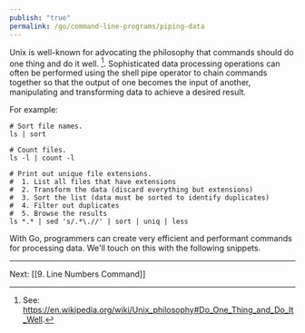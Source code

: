 ```yaml
---
publish: "true"
permalink: /go/command-line-programs/piping-data
---
```


Unix is well-known for advocating the philosophy that commands should do one thing and do it well. [^1]. Sophisticated data processing operations can often be performed using the shell pipe operator to chain commands together so that the output of one becomes the input of another, manipulating and transforming data to achieve a desired result.

For example:

```
# Sort file names.
ls | sort

# Count files.
ls -l | count -l

# Print out unique file extensions.
#  1. List all files that have extensions
#  2. Transform the data (discard everything but extensions)
#  3. Sort the list (data must be sorted to identify duplicates)
#  4. Filter out duplicates
#  5. Browse the results
ls *.* | sed 's/.*\.//' | sort | uniq | less
```

With Go, programmers can create very efficient and performant commands for 
processing data. We'll touch on this with the following snippets.

---
Next: [[9. Line Numbers Command]]


[^1]: See: https://en.wikipedia.org/wiki/Unix_philosophy#Do_One_Thing_and_Do_It_Well.

